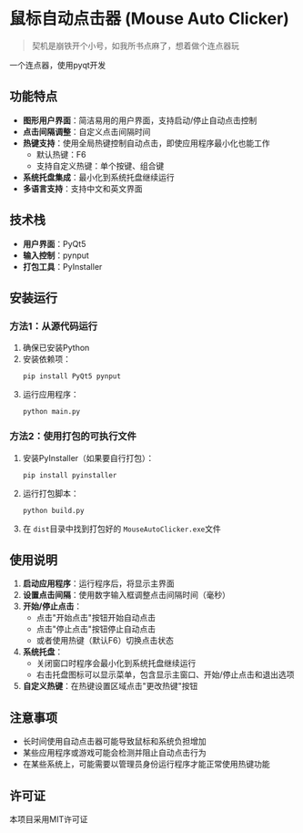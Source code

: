 # 鼠标自动点击器 (Mouse Auto Clicker)

> 契机是崩铁开个小号，如我所书点麻了，想着做个连点器玩

一个连点器，使用pyqt开发

## 功能特点

- **图形用户界面**：简洁易用的用户界面，支持启动/停止自动点击控制
- **点击间隔调整**：自定义点击间隔时间
- **热键支持**：使用全局热键控制自动点击，即使应用程序最小化也能工作
  - 默认热键：F6
  - 支持自定义热键：单个按键、组合键
- **系统托盘集成**：最小化到系统托盘继续运行
- **多语言支持**：支持中文和英文界面

## 技术栈

- **用户界面**：PyQt5
- **输入控制**：pynput
- **打包工具**：PyInstaller

## 安装运行

### 方法1：从源代码运行

1. 确保已安装Python
2. 安装依赖项：
   ```
   pip install PyQt5 pynput
   ```
3. 运行应用程序：
   ```
   python main.py
   ```

### 方法2：使用打包的可执行文件

1. 安装PyInstaller（如果要自行打包）：
   ```
   pip install pyinstaller
   ```
2. 运行打包脚本：
   ```
   python build.py
   ```
3. 在 `dist`目录中找到打包好的 `MouseAutoClicker.exe`文件

## 使用说明

1. **启动应用程序**：运行程序后，将显示主界面
2. **设置点击间隔**：使用数字输入框调整点击间隔时间（毫秒）
3. **开始/停止点击**：
   - 点击"开始点击"按钮开始自动点击
   - 点击"停止点击"按钮停止自动点击
   - 或者使用热键（默认F6）切换点击状态
4. **系统托盘**：
   - 关闭窗口时程序会最小化到系统托盘继续运行
   - 右击托盘图标可以显示菜单，包含显示主窗口、开始/停止点击和退出选项
5. **自定义热键**：在热键设置区域点击"更改热键"按钮

## 注意事项

- 长时间使用自动点击器可能导致鼠标和系统负担增加
- 某些应用程序或游戏可能会检测并阻止自动点击行为
- 在某些系统上，可能需要以管理员身份运行程序才能正常使用热键功能

## 许可证

本项目采用MIT许可证
